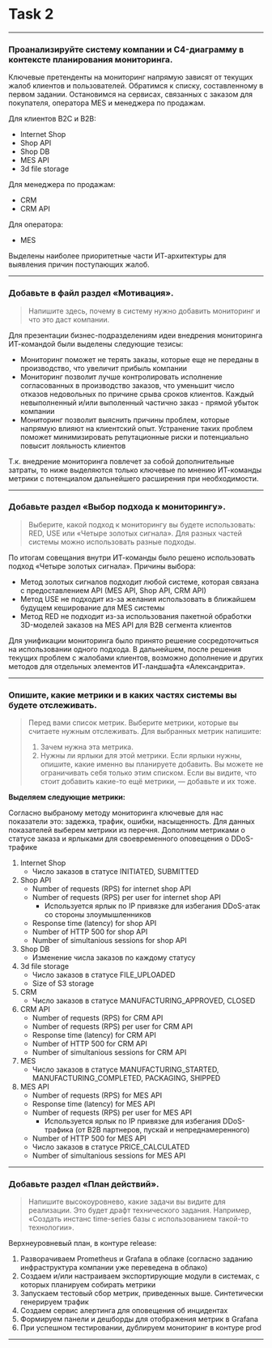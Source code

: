 # Task 2
---
### Проанализируйте систему компании и C4-диаграмму в контексте планирования мониторинга.

Ключевые претенденты на мониторинг напрямую зависят от текущих жалоб клиентов и пользователей. Обратимся к списку, составленному в первом задании. Остановимся на сервисах, связанных с заказом для покупателя, оператора MES и менеджера по продажам.

Для клиентов B2C и B2B:
- Internet Shop
- Shop API
- Shop DB
- MES API
- 3d file storage

Для менеджера по продажам:
- CRM
- CRM API

Для оператора:
- MES

Выделены наиболее приоритетные части ИТ-архитектуры для выявления причин поступающих жалоб.

---
### Добавьте в файл раздел «Мотивация».
> Напишите здесь, почему в систему нужно добавить мониторинг и что это даст компании.

Для презентации бизнес-подразделениям идеи внедрения мониторинга ИТ-командой были выделены следующие тезисы:
- Мониторинг поможет не терять заказы, которые еще не переданы в производство, что увеличит прибыль компании
- Мониторинг позволит лучше контролировать исполнение согласованных в производство заказов, что уменьшит число отказов недовольных по причине срыва сроков клиентов. Каждый невыполненный и/или выполенный частично заказ - прямой убыток компании
- Мониторинг позволит выяснить причины проблем, которые напрямую влияют на клиентский опыт. Устранение таких проблем поможет минимизировать репутационные риски и потенциально повысит лояльность клиентов

Т.к. внедрение мониторинга повлечет за собой дополнительные затраты, то ниже выделяются только ключевые по мнению ИТ-команды метрики с потенциалом дальнейшего расширения при необходимости.

---
### Добавьте раздел «Выбор подхода к мониторингу».
> Выберите, какой подход к мониторингу вы будете использовать: RED, USE или «Четыре золотых сигнала». Для разных частей системы можно использовать разные подходы.

По итогам совещания внутри ИТ-команды было решено использовать подход «Четыре золотых сигнала». Причины выбора:
- Метод золотых сигналов подходит любой системе, которая связана с предоставлением API (MES API, Shop API, CRM API)
- Метод USE не подходит из-за желания использовать в ближайшем будущем кеширование для MES системы
- Метод RED не подходит из-за использования пакетной обработки 3D-моделей заказов на MES API для B2B сегмента клиентов

Для унификации мониторинга было принято решение сосредоточиться на использовании одного подхода. В дальнейшем, после решения текущих проблем с жалобами клиентов, возможно дополнение и других методов для отдельных элементов ИТ-ландшафта «Александрита».

---
### Опишите, какие метрики и в каких частях системы вы будете отслеживать.
> Перед вами список метрик. Выберите метрики, которые вы считаете нужным отслеживать. Для выбранных метрик напишите:
>1. Зачем нужна эта метрика.
>2. Нужны ли ярлыки для этой метрики. Если ярлыки нужны, опишите, какие именно вы планируете добавить.
Вы можете не ограничивать себя только этим списком. Если вы видите, что стоит добавить какие-то ещё метрики, — добавьте и их тоже.

**Выделяем следующие метрики:**

Согласно выбраному методу мониторинга ключевые для нас показатели это: задежка, трафик, ошибки, насыщенность. Для данных показателей выберем метрики из перечня. Дополним метриками о статусе заказа и ярлыками для своевременного оповещения о DDoS-трафике

1. Internet Shop
    - Число заказов в статусе INITIATED, SUBMITTED
2. Shop API
    - Number of requests (RPS) for internet shop API
    - Number of requests (RPS) per user for internet shop API
        - Используется ярлык по IP привязке для избегания DDoS-атак со стороны злоумышленников
    - Response time (latency) for shop API
    - Number of HTTP 500 for shop API
    - Number of simultanious sessions for shop API
3. Shop DB
    - Изменение числа заказов по каждому статусу
4. 3d file storage
    - Число заказов в статусе FILE_UPLOADED
    - Size of S3 storage
5. CRM
    - Число заказов в статусе MANUFACTURING_APPROVED, CLOSED
6. CRM API
    - Number of requests (RPS) for CRM API
    - Number of requests (RPS) per user for CRM API
    - Response time (latency) for CRM API
    - Number of HTTP 500 for CRM API
    - Number of simultanious sessions for CRM API
7. MES
    - Число заказов в статусе MANUFACTURING_STARTED, MANUFACTURING_COMPLETED, PACKAGING, SHIPPED
8. MES API
    - Number of requests (RPS) for MES API
    - Response time (latency) for MES API
    - Number of requests (RPS) per user for MES API
        - Используется ярлык по IP привязке для избегания DDoS-трафика (от B2B партнеров, пускай и непреднамеренного)
    - Number of HTTP 500 for MES API
    - Число заказов в статусе PRICE_CALCULATED  
    - Number of simultanious sessions for MES API  

---
### Добавьте раздел «План действий».
> Напишите высокоуровнево, какие задачи вы видите для реализации. Это будет драфт технического задания. Например, «Создать инстанс time-series базы с использованием такой-то технологии».

Верхнеуровневый план, в контуре release:
1. Разворачиваем Prometheus и Grafana в облаке (согласно заданию инфраструктура компании уже переведена в облако)
2. Создаем и/или настраиваем экспортирующие модули в системах, с которых планируем собирать метрики
3. Запускаем тестовый сбор метрик, приведенных выше. Синтетически генерируем трафик
4. Создаем сервис алертинга для оповещения об инцидентах
5. Формируем панели и дешборды для отображения метрик в Grafana
6. При успешном тестировании, дублируем мониторинг в контуре prod

---